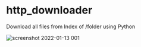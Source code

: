 # http_downloader
Download all files from Index of /folder using Python

![screenshot 2022-01-13 001](https://user-images.githubusercontent.com/43276090/149260982-8e3c8661-b0cd-4ce1-bea2-3513be262335.png)
